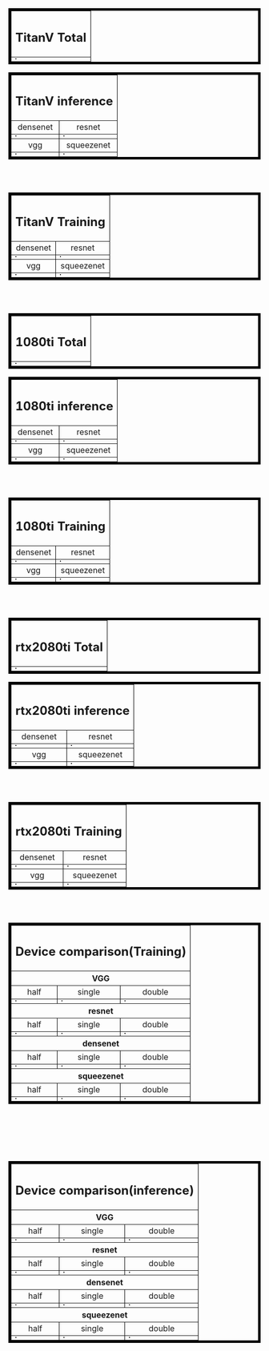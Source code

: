 

<table border="5" bordercolor="black" align="center">
    <tr>
        <th colspan="1"> <h2>TitanV Total</h2></th> 
    </tr>
    <tr>
       <td><img src="../fig/TITANV/total.png" alt="" border=1 ></img></th>
 </tr>

</table>

<table border="5" bordercolor="black" align="center">
    <tr>
        <th colspan="2"> <h2>TitanV inference</h2></th> 
    </tr>
    <tr>
        <td align="center"><bold>densenet</bold></td>
        <td align="center"><bold>resnet</bold></td>
    </tr>
    <tr>
       <td><img src="../fig/TITANV/densenet.png" alt="" border=1 ></img></th>
        <td><img src="../fig/TITANV/resnet.png" alt="" border=1 ></img></th>
    </tr>
    <tr>
    </tr>
    <tr>
        <td align="center"><bold>vgg</bold></td>
        <td align="center"><bold>squeezenet</bold></td>
    </tr>
    <tr>
         <td><img src="../fig/TITANV/vgg.png" alt="" border=1 ></img></th>
        <td><img src="../fig/TITANV/squeezenet.png" alt="" border=1 ></img></th>
    </tr>

</table>

<br><br>

<table border="5" bordercolor="black" align="center">
    <tr>
        <th colspan="2"> <h2> TitanV Training </h2></th> 
    </tr>
    <tr>
        <td align="center"><bold>densenet</bold></td>
        <td align="center"><bold>resnet</bold></td>
    </tr>
    <tr>
        <td><img src="../fig/TITANV/densenet_training.png" alt="" border=1 ></img></th>
        <td><img src="../fig/TITANV/resnet_training.png" alt="" border=1 ></img></th>
    </tr>
    <tr>
    </tr>
    <tr>
        <td align="center"><bold>vgg</bold></td>
        <td align="center"><bold>squeezenet</bold></td>
    </tr>
    <tr>
         <td><img src="../fig/TITANV/vgg_training.png" alt="" border=1 ></img></th>
        <td><img src="../fig/TITANV/squeezenet_training.png" alt="" border=1 ></img></th>
    </tr>
</table>


<br><br>

<table border="5" bordercolor="black" align="center">
    <tr>
        <th colspan="1"> <h2>1080ti Total</h2></th> 
    </tr>
    <tr>
       <td><img src="../fig/1080ti/total.png" alt="" border=1 ></img></th>
 </tr>

</table>

<table border="5" bordercolor="black" align="center">
    <tr>
        <th colspan="2"> <h2>1080ti inference</h2></th> 
    </tr>
    <tr>
        <td align="center"><bold>densenet</bold></td>
        <td align="center"><bold>resnet</bold></td>
    </tr>
    <tr>
       <td><img src="../fig/1080ti/densenet.png" alt="" border=1 ></img></th>
        <td><img src="../fig/1080ti/resnet.png" alt="" border=1 ></img></th>
    </tr>
    <tr>
    </tr>
    <tr>
        <td align="center"><bold>vgg</bold></td>
        <td align="center"><bold>squeezenet</bold></td>
    </tr>
    <tr>
         <td><img src="../fig/1080ti/vgg.png" alt="" border=1 ></img></th>
        <td><img src="../fig/1080ti/squeezenet.png" alt="" border=1 ></img></th>
    </tr>

</table>

<br><br>

<table border="5" bordercolor="black" align="center">
    <tr>
        <th colspan="2"> <h2> 1080ti Training </h2></th> 
    </tr>
    <tr>
        <td align="center"><bold>densenet</bold></td>
        <td align="center"><bold>resnet</bold></td>
    </tr>
    <tr>
        <td><img src="../fig/1080ti/densenet_training.png" alt="" border=1 ></img></th>
        <td><img src="../fig/1080ti/resnet_training.png" alt="" border=1 ></img></th>
    </tr>
    <tr>
    </tr>
    <tr>
        <td align="center"><bold>vgg</bold></td>
        <td align="center"><bold>squeezenet</bold></td>
    </tr>
    <tr>
         <td><img src="../fig/1080ti/vgg_training.png" alt="" border=1 ></img></th>
        <td><img src="../fig/1080ti/squeezenet_training.png" alt="" border=1 ></img></th>
    </tr>
</table>


<br><br>

<table border="5" bordercolor="black" align="center">
    <tr>
        <th colspan="1"> <h2>rtx2080ti Total</h2></th> 
    </tr>
    <tr>
       <td><img src="../fig/rtx2080ti(1)/total.png" alt="" border=1 ></img></th>
 </tr>

</table>

<table border="5" bordercolor="black" align="center">
    <tr>
        <th colspan="2"> <h2>rtx2080ti inference</h2></th> 
    </tr>
    <tr>
        <td align="center"><bold>densenet</bold></td>
        <td align="center"><bold>resnet</bold></td>
    </tr>
    <tr>
       <td><img src="../fig/rtx2080ti(1)/densenet.png" alt="" border=1 ></img></th>
        <td><img src="../fig/rtx2080ti(1)/resnet.png" alt="" border=1 ></img></th>
    </tr>
    <tr>
    </tr>
    <tr>
        <td align="center"><bold>vgg</bold></td>
        <td align="center"><bold>squeezenet</bold></td>
    </tr>
    <tr>
         <td><img src="../fig/rtx2080ti(1)/vgg.png" alt="" border=1 ></img></th>
        <td><img src="../fig/rtx2080ti(1)/squeezenet.png" alt="" border=1 ></img></th>
    </tr>

</table>

<br><br>

<table border="5" bordercolor="black" align="center">
    <tr>
        <th colspan="2"> <h2> rtx2080ti Training </h2></th> 
    </tr>
    <tr>
        <td align="center"><bold>densenet</bold></td>
        <td align="center"><bold>resnet</bold></td>
    </tr>
    <tr>
        <td><img src="../fig/rtx2080ti(1)/densenet_training.png" alt="" border=1 ></img></th>
        <td><img src="../fig/rtx2080ti(1)/resnet_training.png" alt="" border=1 ></img></th>
    </tr>
    <tr>
    </tr>
    <tr>
        <td align="center"><bold>vgg</bold></td>
        <td align="center"><bold>squeezenet</bold></td>
    </tr>
    <tr>
         <td><img src="../fig/rtx2080ti(1)/vgg_training.png" alt="" border=1 ></img></th>
        <td><img src="../fig/rtx2080ti(1)/squeezenet_training.png" alt="" border=1 ></img></th>
    </tr>
</table>


<br><br>
<table border="5" bordercolor="black" align="center">
    <tr>
        <th colspan="3"> <h2> Device comparison(Training) </h2></th> 
    </tr>
    <tr>
        <th colspan="3" align="center"> <bold>VGG </bold></th> 
    </tr>
    <tr>
        <td align="center"><bold>half</bold></td>
        <td align="center"><bold>single</bold></td>
        <td align="center"><bold>double</bold></td>
    </tr>
    <tr>
        <td><img src="../fig/device/vgg_training_half.png" alt="" border=1 ></img></th>
        <td><img src="../fig/device/vgg_training_single.png" alt="" border=1 ></img></td>
        <td><img src="../fig/device/vgg_training_double.png" alt="" border=1 ></img></td>
    </tr>
        <tr>
        <th colspan="3" align="center"> <bold>resnet </bold></th> 
    </tr>
    <tr>
        <td align="center"><bold>half</bold></td>
        <td align="center"><bold>single</bold></td>
        <td align="center"><bold>double</bold></td>
    </tr>
    <tr>
        <td><img src="../fig/device/resnet_training_half.png" alt="" border=1 ></img></th>
        <td><img src="../fig/device/resnet_training_single.png" alt="" border=1 ></img></td>
        <td><img src="../fig/device/resnet_training_double.png" alt="" border=1 ></img></td>
    </tr>
        <tr>
        <th colspan="3" align="center"> <bold>densenet </bold></th> 
    </tr>
    <tr>
        <td align="center"><bold>half</bold></td>
        <td align="center"><bold>single</bold></td>
        <td align="center"><bold>double</bold></td>
    </tr>
    <tr>
        <td><img src="../fig/device/densenet_training_half.png" alt="" border=1 ></img></th>
        <td><img src="../fig/device/densenet_training_single.png" alt="" border=1 ></img></td>
        <td><img src="../fig/device/densenet_training_double.png" alt="" border=1 ></img></td>
    </tr>
            <th colspan="3" align="center"> <bold>squeezenet </bold></th> 
    </tr>
    <tr>
        <td align="center"><bold>half</bold></td>
        <td align="center"><bold>single</bold></td>
        <td align="center"><bold>double</bold></td>
    </tr>
    <tr>
        <td><img src="../fig/device/squeezenet_training_half.png" alt="" border=1 ></img></th>
        <td><img src="../fig/device/squeezenet_training_single.png" alt="" border=1 ></img></td>
        <td><img src="../fig/device/squeezenet_training_double.png" alt="" border=1 ></img></td>
    </tr>
</table>



<br><br>

<br><br>
<table border="5" bordercolor="black" align="center">
    <tr>
        <th colspan="3"> <h2> Device comparison(inference) </h2></th> 
    </tr>
    <tr>
        <th colspan="3" align="center"> <bold>VGG </bold></th> 
    </tr>
    <tr>
        <td align="center"><bold>half</bold></td>
        <td align="center"><bold>single</bold></td>
        <td align="center"><bold>double</bold></td>
    </tr>
    <tr>
        <td><img src="../fig/device/vgg_inference_half.png" alt="" border=1 ></img></th>
        <td><img src="../fig/device/vgg_inference_single.png" alt="" border=1 ></img></td>
        <td><img src="../fig/device/vgg_inference_double.png" alt="" border=1 ></img></td>
    </tr>
        <tr>
        <th colspan="3" align="center"> <bold>resnet </bold></th> 
    </tr>
    <tr>
        <td align="center"><bold>half</bold></td>
        <td align="center"><bold>single</bold></td>
        <td align="center"><bold>double</bold></td>
    </tr>
    <tr>
        <td><img src="../fig/device/resnet_inference_half.png" alt="" border=1 ></img></th>
        <td><img src="../fig/device/resnet_inference_single.png" alt="" border=1 ></img></td>
        <td><img src="../fig/device/resnet_inference_double.png" alt="" border=1 ></img></td>
    </tr>
        <tr>
        <th colspan="3" align="center"> <bold>densenet </bold></th> 
    </tr>
    <tr>
        <td align="center"><bold>half</bold></td>
        <td align="center"><bold>single</bold></td>
        <td align="center"><bold>double</bold></td>
    </tr>
    <tr>
        <td><img src="../fig/device/densenet_inference_half.png" alt="" border=1 ></img></th>
        <td><img src="../fig/device/densenet_inference_single.png" alt="" border=1 ></img></td>
        <td><img src="../fig/device/densenet_inference_double.png" alt="" border=1 ></img></td>
    </tr>
            <th colspan="3" align="center"> <bold>squeezenet </bold></th> 
    </tr>
    <tr>
        <td align="center"><bold>half</bold></td>
        <td align="center"><bold>single</bold></td>
        <td align="center"><bold>double</bold></td>
    </tr>
    <tr>
        <td><img src="../fig/device/squeezenet_inference_half.png" alt="" border=1 ></img></th>
        <td><img src="../fig/device/squeezenet_inference_single.png" alt="" border=1 ></img></td>
        <td><img src="../fig/device/squeezenet_inference_double.png" alt="" border=1 ></img></td>
    </tr>
</table>